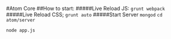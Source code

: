 #Atom Core
##How to start:
#####Live Reload JS:
`grunt webpack`
#####Live Reload CSS;
`grunt auto`
#####Start Server
`mongod`
`cd atom/server` 

`node app.js`
